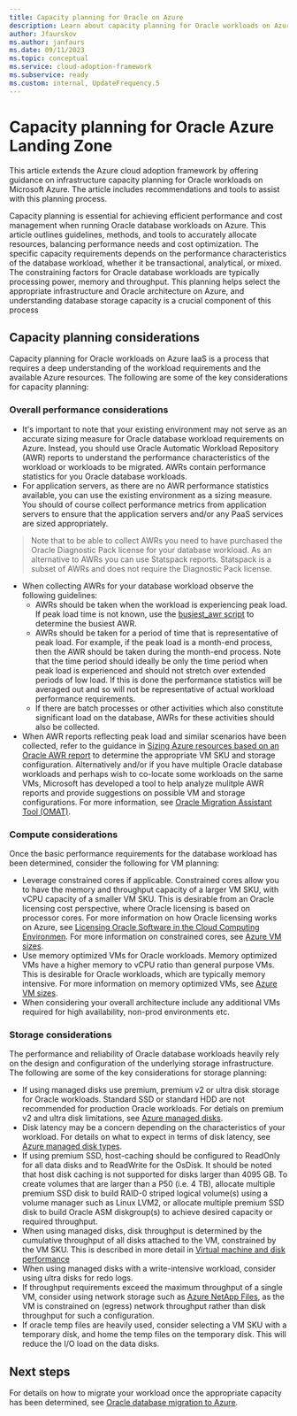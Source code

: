 ```yaml
---
title: Capacity planning for Oracle on Azure
description: Learn about capacity planning for Oracle workloads on Azure IaaS.
author: Jfaurskov
ms.author: janfaurs
ms.date: 09/11/2023
ms.topic: conceptual
ms.service: cloud-adoption-framework
ms.subservice: ready
ms.custom: internal, UpdateFrequency.5
---
```


# Capacity planning for Oracle Azure Landing Zone

This article extends the Azure cloud adoption framework by offering guidance on infrastructure capacity planning for Oracle workloads on Microsoft Azure. The article includes recommendations and tools to assist with this planning process.

Capacity planning is essential for achieving efficient performance and cost management when running Oracle database workloads on Azure. This article outlines guidelines, methods, and tools to accurately allocate resources, balancing performance needs and cost optimization. The specific capacity requirements depends on the performance characteristics of the database workload, whether it be transactional, analytical, or mixed. The constraining factors for Oracle database workloads are typically processing power, memory and throughput. This planning helps select the appropriate infrastructure and Oracle architecture on Azure, and understanding database storage capacity is a crucial component of this process

## Capacity planning considerations

Capacity planning for Oracle workloads on Azure IaaS is a process that requires a deep understanding of the workload requirements and the available Azure resources. The following are some of the key considerations for capacity planning:

### Overall performance considerations

- It's important to note that your existing environment may not serve as an accurate sizing measure for Oracle database workload requirements on Azure. Instead, you should use Oracle Automatic Workload Repository (AWR) reports to understand the performance characteristics of the workload or workloads to be migrated. AWRs contain performance statistics for you Oracle database workloads.
- For application servers, as there are no AWR performance statistics available, you can use the existing environment as a sizing measure. You should of course collect performance metrics from application servers to ensure that the application servers and/or any PaaS services are sized appropriately.

> Note that to be able to collect AWRs you need to have purchased the Oracle Diagnostic Pack license for your database workload. As an alternative to AWRs you can use Statspack reports. Statspack is a subset of AWRs and does not require the Diagnostic Pack license.

- When collecting AWRs for your database workload observe the following guidelines:
  - AWRs should be taken when the workload is experiencing peak load. If peak load time is not known, use the [busiest_awr script](https://github.com/Azure/Oracle-Workloads-for-Azure/blob/main/az-oracle-sizing/busiest_awr.sql) to determine the busiest AWR.
  - AWRs should be taken for a period of time that is representative of peak load. For example, if the peak load is a month-end process, then the AWR should be taken during the month-end process. Note that the time period should ideally be only the time period when peak load is experienced and should not stretch over extended periods of low load. If this is done the performance statistics will be averaged out and so will not be representative of actual workload performance requirements.
  - If there are batch processes or other activities which also constitute significant load on the database, AWRs for these activities should also be collected.
- When AWR reports reflecting peak load and similar scenarios have been collected, refer to the guidance in [Sizing Azure resources based on an Oracle AWR report](https://aka.ms/oracle/azure-iaas-sizing) to determine the appropriate VM SKU and storage configuration. Alternatively and/or if you have multiple Oracle database workloads and perhaps wish to co-locate some workloads on the same VMs, Microsoft has developed a tool to help analyze mulitple AWR reports and provide suggestions on possible VM and storage configurations. For more information, see [Oracle Migration Assistant Tool (OMAT)](https://aka.ms/lza/oracle/omat).

### Compute considerations

Once the basic performance requirements for the database workload has been determined, consider the following for VM planning:

- Leverage constrained cores if applicable. Constrained cores allow you to have the memory and throughput capacity of a larger VM SKU, with vCPU capacity of a smaller VM SKU. This is desirable from an Oracle licensing cost perspective, where Oracle licensing is based on processor cores. For more information on how Oracle licensing works on Azure, see [Licensing Oracle Software in the Cloud Computing Environmen](https://www.oracle.com/us/corporate/pricing/cloud-licensing-070579.pdf). For more information on constrained cores, see [Azure VM sizes](https://docs.microsoft.com/azure/virtual-machines/sizes).
- Use memory optimized VMs for Oracle workloads. Memory optimized VMs have a higher memory to vCPU ratio than general purpose VMs. This is desirable for Oracle workloads, which are typically memory intensive. For more information on memory optimized VMs, see [Azure VM sizes](https://learn.microsoft.com/azure/virtual-machines/sizes-memory).
- When considering your overall architecture include any additional VMs required for high availability, non-prod environments etc.

### Storage considerations

The performance and reliability of Oracle database workloads heavily rely on the design and configuration of the underlying storage infrastructure. The following are some of the key considerations for storage planning:

- If using managed disks use premium, premium v2 or ultra disk storage for Oracle workloads. Standard SSD or standard HDD are not recommended for production Oracle workloads. For detials on premium v2 and ultra disk limitations, see [Azure managed disks](https://docs.microsoft.com/azure/virtual-machines/disks-types).
- Disk latency may be a concern depending on the characteristics of your workload. For details on what to expect in terms of disk latency, see [Azure managed disk types](https://learn.microsoft.com/en-us/azure/virtual-machines/disks-types#disk-type-comparison).
- If using premium SSD, host-caching should be configured to ReadOnly for all data disks and to ReadWrite for the OsDisk.  It should be noted that host disk caching is not supported for disks larger than 4095 GB. To create volumes that are larger than a P50 (i.e. 4 TB), allocate multiple premium SSD disk to build RAID-0 striped logical volume(s) using a volume manager such as Linux LVM2, or allocate multiple premium SSD disk to build Oracle ASM diskgroup(s) to achieve desired capacity or required throughput.
- When using managed disks, disk throughput is determined by the cumulative throughput of all disks attached to the VM, constrained by the VM SKU. This is described in more detail in [Virtual machine and disk performance](https://learn.microsoft.com/azure/virtual-machines/disks-performance#disk-io-capping)
- When using managed disks with a write-intensive workload, consider using ultra disks for redo logs.
- If throughput requirements exceed the maximum throughput of a single VM, consider using network storage such as [Azure NetApp Files](https://learn.microsoft.com/en-us/azure/azure-netapp-files/azure-netapp-files-introduction), as the VM is constrained on (egress) network throughput rather than disk throughput for such a configuration.
- If oracle temp files are heavily used, consider selecting a VM SKU with a temporary disk, and home the temp files on the temporary disk. This will reduce the I/O load on the data disks.

## Next steps

For details on how to migrate your workload once the appropriate capacity has been determined, see [Oracle database migration to Azure](https://learn.microsoft.com/azure/architecture/solution-ideas/articles/reference-architecture-for-oracle-database-migration-to-azure).
